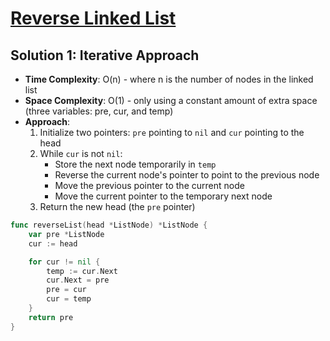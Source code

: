 # [Reverse Linked List](https://leetcode.com/problems/reverse-linked-list)

## Solution 1: Iterative Approach
- **Time Complexity**: O(n) - where n is the number of nodes in the linked list
- **Space Complexity**: O(1) - only using a constant amount of extra space (three variables: pre, cur, and temp)
- **Approach**:
  1. Initialize two pointers: `pre` pointing to `nil` and `cur` pointing to the head
  2. While `cur` is not `nil`:
     - Store the next node temporarily in `temp`
     - Reverse the current node's pointer to point to the previous node
     - Move the previous pointer to the current node
     - Move the current pointer to the temporary next node
  3. Return the new head (the `pre` pointer)


```go
func reverseList(head *ListNode) *ListNode {
	var pre *ListNode
	cur := head

	for cur != nil {
		temp := cur.Next
		cur.Next = pre
		pre = cur
		cur = temp
	}
	return pre
}

```